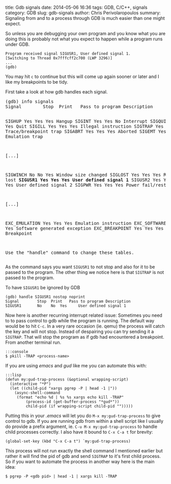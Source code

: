 title: Gdb signals
date: 2014-05-06 16:36
tags: GDB, C/C++, signals
category: GDB
slug: gdb-signals
author: Chris Perivolaropoulos
summary: Signaling from and to a process through GDB is much easier than one might expect.

So unless you are debugging your own program and you know what you are
doing this is probably not what you expect to happen while a program
runs under GDB.

	Program received signal SIGUSR1, User defined signal 1.
	[Switching to Thread 0x7fffcff2c700 (LWP 3296)]
	...
	(gdb)

You may hit `c` to continue but this will come up again sooner or
later and I like my breakpoints to be tidy.

First take a look at how gdb handles each signal.

<div class="highlight"><pre>
(gdb) info signals
Signal        Stop	Print	Pass to program	Description

SIGHUP        Yes	Yes		Yes		Hangup
SIGINT        Yes	Yes		No		Interrupt
SIGQUIT       Yes	Yes		Yes		Quit
SIGILL        Yes	Yes		Yes		Illegal instruction
SIGTRAP       Yes	Yes		No		Trace/breakpoint trap
SIGABRT       Yes	Yes		Yes		Aborted
SIGEMT        Yes	Yes		Yes		Emulation trap

[...]

SIGWINCH      No	No		Yes		Window size changed
SIGLOST       Yes	Yes		Yes		Resource lost
<b>SIGUSR1	    Yes	Yes		Yes		User defined signal 1</b>
SIGUSR2       Yes	Yes		Yes		User defined signal 2
SIGPWR        Yes	Yes		Yes		Power fail/restart

[...]

EXC_EMULATION Yes	Yes		Yes		Emulation instruction
EXC_SOFTWARE  Yes	Yes		Yes		Software generated exception
EXC_BREAKPOINT Yes	Yes		Yes		Breakpoint

Use the "handle" command to change these tables.
</pre></div>

As the command says you want `SIGUSR1` to not stop and also for it to
be passed to the program. The other thing we notice here is that
`SIGTRAP` is not passed to the program.

To have `SIGUSR1` be ignored by GDB

	(gdb) handle SIGUSR1 nostop noprint
	Signal        Stop	Print	Pass to program	Description
	SIGUSR1       No	No	Yes		User defined signal 1

Now here is another recurring interrupt related issue: Sometimes you
need to to pass control to gdb while the program is running. The
default way would be to hit `C-c`. In a very rare occasion (ie. qemu)
the process will catch the key and will not stop. Instead of
despairing you can try sending it a `SIGTRAP`. That will stop the
program as if gdb had encountered a breakpoint. From another terminal
run.

	:::console
	$ pkill -TRAP <process-name>

If you are using _emacs_ and _gud_ like me you can automate this with:

	:::lisp
	(defun my:gud-trap-process (&optional wrapping-script)
	  (interactive "*P")
	  (let ((child-pid "xargs pgrep -P | head -1 |"))
		(async-shell-command
		 (format "echo %d | %s %s xargs echo kill -TRAP"
			 (process-id (get-buffer-process "*gud*"))
			 child-pid (if wrapping-script child-pid "")))))

Putting this in your _.emacs_ will let you do `M-x
my:gud-trap-process` to give control to gdb. If you are running gdb
from within a shell script like I usually do provide a prefix
argument, ie. `C-u M-x my:gud-trap-process` to handle child processes
correctly. I also have it bound to `C-x C-a t` for brevity:

	(global-set-key (kbd "C-x C-a t") `my:gud-trap-process)

This process will not run exactly the shell command I mentioned
earlier but rather it will find the pid of gdb and send `SIGTRAP` to it's
first child process. So if you want to automate the process in another
way here is the main idea:

	$ pgrep -P <gdb pid> | head -1 | xargs kill -TRAP
